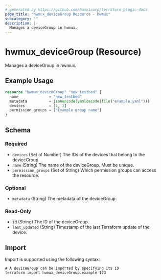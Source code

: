 ```yaml
---
# generated by https://github.com/hashicorp/terraform-plugin-docs
page_title: "hwmux_deviceGroup Resource - hwmux"
subcategory: ""
description: |-
  Manages a deviceGroup in hwmux.
---
```


# hwmux_deviceGroup (Resource)

Manages a deviceGroup in hwmux.

## Example Usage

```terraform
resource "hwmux_deviceGroup" "new_testbed" {
  name              = "new_testbed"
  metadata          = jsonencode(yamldecode(file("example.yaml")))
  devices           = [1, 2]
  permission_groups = ["Example group name"]
}
```

<!-- schema generated by tfplugindocs -->
## Schema

### Required

- `devices` (Set of Number) The IDs of the devices that belong to the deviceGroup.
- `name` (String) The name of the deviceGroup. Must be unique.
- `permission_groups` (Set of String) Which permission groups can access the resource.

### Optional

- `metadata` (String) The metadata of the deviceGroup.

### Read-Only

- `id` (String) The ID of the deviceGroup.
- `last_updated` (String) Timestamp of the last Terraform update of the device.

## Import

Import is supported using the following syntax:

```shell
# A deviceGroup can be imported by specifying its ID
terraform import hwmux_deviceGroup.example 123
```
